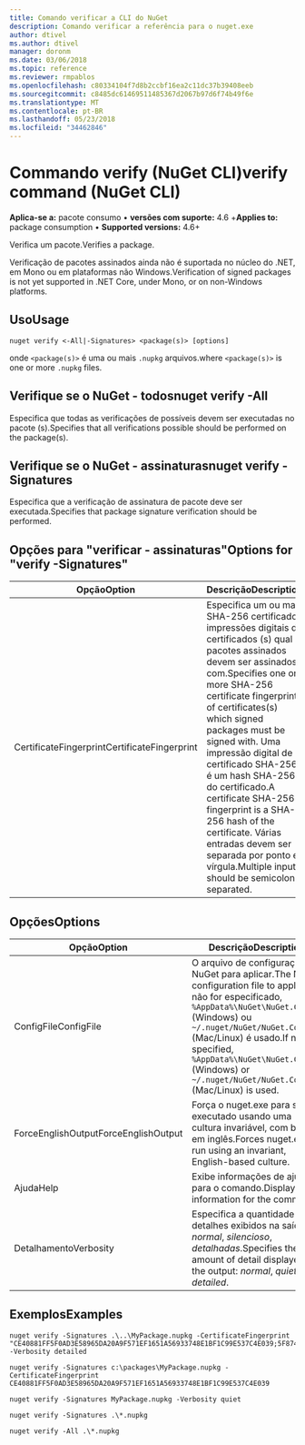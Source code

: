 ```yaml
---
title: Comando verificar a CLI do NuGet
description: Comando verificar a referência para o nuget.exe
author: dtivel
ms.author: dtivel
manager: doronm
ms.date: 03/06/2018
ms.topic: reference
ms.reviewer: rmpablos
ms.openlocfilehash: c80334104f7d8b2ccbf16ea2c11dc37b39408eeb
ms.sourcegitcommit: c8485dc61469511485367d2067b97d6f74b49f6e
ms.translationtype: MT
ms.contentlocale: pt-BR
ms.lasthandoff: 05/23/2018
ms.locfileid: "34462846"
---
```

# <a name="verify-command-nuget-cli"></a><span data-ttu-id="b3aef-103">Commando verify (NuGet CLI)</span><span class="sxs-lookup"><span data-stu-id="b3aef-103">verify command (NuGet CLI)</span></span>

<span data-ttu-id="b3aef-104">**Aplica-se a:** pacote consumo &bullet; **versões com suporte:** 4.6 +</span><span class="sxs-lookup"><span data-stu-id="b3aef-104">**Applies to:** package consumption &bullet; **Supported versions:** 4.6+</span></span>

<span data-ttu-id="b3aef-105">Verifica um pacote.</span><span class="sxs-lookup"><span data-stu-id="b3aef-105">Verifies a package.</span></span>

<span data-ttu-id="b3aef-106">Verificação de pacotes assinados ainda não é suportada no núcleo do .NET, em Mono ou em plataformas não Windows.</span><span class="sxs-lookup"><span data-stu-id="b3aef-106">Verification of signed packages is not yet supported in .NET Core, under Mono, or on non-Windows platforms.</span></span>

## <a name="usage"></a><span data-ttu-id="b3aef-107">Uso</span><span class="sxs-lookup"><span data-stu-id="b3aef-107">Usage</span></span>

```cli
nuget verify <-All|-Signatures> <package(s)> [options]
```

<span data-ttu-id="b3aef-108">onde `<package(s)>` é uma ou mais `.nupkg` arquivos.</span><span class="sxs-lookup"><span data-stu-id="b3aef-108">where `<package(s)>` is one or more `.nupkg` files.</span></span>

## <a name="nuget-verify--all"></a><span data-ttu-id="b3aef-109">Verifique se o NuGet - todos</span><span class="sxs-lookup"><span data-stu-id="b3aef-109">nuget verify -All</span></span>

<span data-ttu-id="b3aef-110">Especifica que todas as verificações de possíveis devem ser executadas no pacote (s).</span><span class="sxs-lookup"><span data-stu-id="b3aef-110">Specifies that all verifications possible should be performed on the package(s).</span></span>

## <a name="nuget-verify--signatures"></a><span data-ttu-id="b3aef-111">Verifique se o NuGet - assinaturas</span><span class="sxs-lookup"><span data-stu-id="b3aef-111">nuget verify -Signatures</span></span>

<span data-ttu-id="b3aef-112">Especifica que a verificação de assinatura de pacote deve ser executada.</span><span class="sxs-lookup"><span data-stu-id="b3aef-112">Specifies that package signature verification should be performed.</span></span>

## <a name="options-for-verify--signatures"></a><span data-ttu-id="b3aef-113">Opções para "verificar - assinaturas"</span><span class="sxs-lookup"><span data-stu-id="b3aef-113">Options for "verify -Signatures"</span></span>

| <span data-ttu-id="b3aef-114">Opção</span><span class="sxs-lookup"><span data-stu-id="b3aef-114">Option</span></span> | <span data-ttu-id="b3aef-115">Descrição</span><span class="sxs-lookup"><span data-stu-id="b3aef-115">Description</span></span> |
| --- | --- |
| <span data-ttu-id="b3aef-116">CertificateFingerprint</span><span class="sxs-lookup"><span data-stu-id="b3aef-116">CertificateFingerprint</span></span> | <span data-ttu-id="b3aef-117">Especifica um ou mais SHA-256 certificado impressões digitais de certificados (s) qual pacotes assinados devem ser assinados com.</span><span class="sxs-lookup"><span data-stu-id="b3aef-117">Specifies one or more SHA-256 certificate fingerprints of certificates(s) which signed packages must be signed with.</span></span> <span data-ttu-id="b3aef-118">Uma impressão digital de certificado SHA-256 é um hash SHA-256 do certificado.</span><span class="sxs-lookup"><span data-stu-id="b3aef-118">A certificate SHA-256 fingerprint is a SHA-256 hash of the certificate.</span></span> <span data-ttu-id="b3aef-119">Várias entradas devem ser separada por ponto e vírgula.</span><span class="sxs-lookup"><span data-stu-id="b3aef-119">Multiple inputs should be semicolon separated.</span></span> |

## <a name="options"></a><span data-ttu-id="b3aef-120">Opções</span><span class="sxs-lookup"><span data-stu-id="b3aef-120">Options</span></span>

| <span data-ttu-id="b3aef-121">Opção</span><span class="sxs-lookup"><span data-stu-id="b3aef-121">Option</span></span> | <span data-ttu-id="b3aef-122">Descrição</span><span class="sxs-lookup"><span data-stu-id="b3aef-122">Description</span></span> |
| --- | --- |
| <span data-ttu-id="b3aef-123">ConfigFile</span><span class="sxs-lookup"><span data-stu-id="b3aef-123">ConfigFile</span></span> | <span data-ttu-id="b3aef-124">O arquivo de configuração do NuGet para aplicar.</span><span class="sxs-lookup"><span data-stu-id="b3aef-124">The NuGet configuration file to apply.</span></span> <span data-ttu-id="b3aef-125">Se não for especificado, `%AppData%\NuGet\NuGet.Config` (Windows) ou `~/.nuget/NuGet/NuGet.Config` (Mac/Linux) é usado.</span><span class="sxs-lookup"><span data-stu-id="b3aef-125">If not specified, `%AppData%\NuGet\NuGet.Config` (Windows) or `~/.nuget/NuGet/NuGet.Config` (Mac/Linux) is used.</span></span>|
| <span data-ttu-id="b3aef-126">ForceEnglishOutput</span><span class="sxs-lookup"><span data-stu-id="b3aef-126">ForceEnglishOutput</span></span> | <span data-ttu-id="b3aef-127">Força o nuget.exe para ser executado usando uma cultura invariável, com base em inglês.</span><span class="sxs-lookup"><span data-stu-id="b3aef-127">Forces nuget.exe to run using an invariant, English-based culture.</span></span> |
| <span data-ttu-id="b3aef-128">Ajuda</span><span class="sxs-lookup"><span data-stu-id="b3aef-128">Help</span></span> | <span data-ttu-id="b3aef-129">Exibe informações de ajuda para o comando.</span><span class="sxs-lookup"><span data-stu-id="b3aef-129">Displays help information for the command.</span></span> |
| <span data-ttu-id="b3aef-130">Detalhamento</span><span class="sxs-lookup"><span data-stu-id="b3aef-130">Verbosity</span></span> | <span data-ttu-id="b3aef-131">Especifica a quantidade de detalhes exibidos na saída: *normal*, *silencioso*, *detalhadas*.</span><span class="sxs-lookup"><span data-stu-id="b3aef-131">Specifies the amount of detail displayed in the output: *normal*, *quiet*, *detailed*.</span></span> |

## <a name="examples"></a><span data-ttu-id="b3aef-132">Exemplos</span><span class="sxs-lookup"><span data-stu-id="b3aef-132">Examples</span></span>

```cli
nuget verify -Signatures .\..\MyPackage.nupkg -CertificateFingerprint "CE40881FF5F0AD3E58965DA20A9F571EF1651A56933748E1BF1C99E537C4E039;5F874AAF47BCB268A19357364E7FBB09D6BF9E8A93E1229909AC5CAC865802E2" -Verbosity detailed

nuget verify -Signatures c:\packages\MyPackage.nupkg -CertificateFingerprint CE40881FF5F0AD3E58965DA20A9F571EF1651A56933748E1BF1C99E537C4E039

nuget verify -Signatures MyPackage.nupkg -Verbosity quiet

nuget verify -Signatures .\*.nupkg

nuget verify -All .\*.nupkg

```
